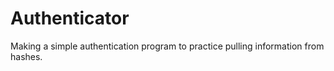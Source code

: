 # Authenticator

Making a simple authentication program to practice pulling information from hashes.
